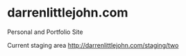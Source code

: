 # darrenlittlejohn.com
Personal and Portfolio Site

Current staging area http://darrenlittlejohn.com/staging/two

